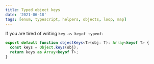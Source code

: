 ```yaml
---
title: Typed object keys
date: '2021-06-18'
tags: [enum, typescript, helpers, objects, loop, map]
---
```


If you are tired of writing `key as keyof typeof`:

```ts
export default function objectKeys<T>(obj: T): Array<keyof T> {
  const keys = Object.keys(obj);
  return keys as Array<keyof T>;
}
```
